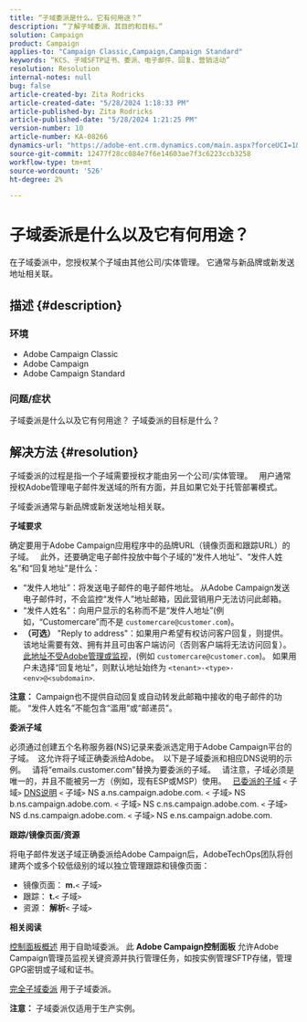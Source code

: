 ```yaml
---
title: “子域委派是什么，它有何用途？”
description: “了解子域委派、其目的和目标。”
solution: Campaign
product: Campaign
applies-to: "Campaign Classic,Campaign,Campaign Standard"
keywords: “KCS、子域SFTP证书、委派、电子邮件、回复、营销活动”
resolution: Resolution
internal-notes: null
bug: false
article-created-by: Zita Rodricks
article-created-date: "5/28/2024 1:18:33 PM"
article-published-by: Zita Rodricks
article-published-date: "5/28/2024 1:21:25 PM"
version-number: 10
article-number: KA-08266
dynamics-url: "https://adobe-ent.crm.dynamics.com/main.aspx?forceUCI=1&pagetype=entityrecord&etn=knowledgearticle&id=a225eec5-f41c-ef11-840a-000d3a372703"
source-git-commit: 12477f28cc084e7f6e14603ae7f3c6223ccb3258
workflow-type: tm+mt
source-wordcount: '526'
ht-degree: 2%

---
```


# 子域委派是什么以及它有何用途？


在子域委派中，您授权某个子域由其他公司/实体管理。 它通常与新品牌或新发送地址相关联。

## 描述 {#description}


### 环境

- Adobe Campaign Classic
- Adobe Campaign
- Adobe Campaign Standard




### 问题/症状

子域委派是什么以及它有何用途？ 子域委派的目标是什么？


## 解决方法 {#resolution}


子域委派的过程是指一个子域需要授权才能由另一个公司/实体管理。  
用户通常授权Adobe管理电子邮件发送域的所有方面，并且如果它处于托管部署模式。

子域委派通常与新品牌或新发送地址相关联。

<b>子域要求</b>

确定要用于Adobe Campaign应用程序中的品牌URL（镜像页面和跟踪URL）的子域。  
此外，还要确定电子邮件投放中每个子域的“发件人地址”、“发件人姓名”和“回复地址”是什么：

- “发件人地址”：将发送电子邮件的电子邮件地址。 从Adobe Campaign发送电子邮件时，不会监控“发件人”地址邮箱，因此营销用户无法访问此邮箱。
- “发件人姓名”：向用户显示的名称而不是“发件人地址”(例如，“Customercare”而不是 `customercare@customer.com`)。
- <b>（可选）</b> &quot;Reply to address&quot;：如果用户希望有权访问客户回复，则提供。 该地址需要有效、拥有并且可由客户端访问（否则客户端将无法访问回复）。 <u>此地址不受Adobe管理或监视</u>，(例如 `customercare@customer.com`)。 如果用户未选择“回复地址”，则默认地址始终为 `<tenant>-<type>-<env>@<subdomain>`.


<b>注意：</b> Campaign也不提供自动回复或自动转发此邮箱中接收的电子邮件的功能。 “发件人姓名”不能包含“滥用”或“邮递员”。

<b>委派子域</b>

必须通过创建五个名称服务器(NS)记录来委派选定用于Adobe Campaign平台的子域。 
这允许将子域正确委派给Adobe。  以下是子域委派和相应DNS说明的示例。  
请将“emails.customer.com”替换为要委派的子域。  
请注意，子域必须是唯一的，并且不能被另一方（例如，现有ESP或MSP）使用。
 
<u>已委派的子域</u>
`<` 子域`>`
<u>DNS说明</u>
`<` 子域`>`  NS a.ns.campaign.adobe.com.
`<` 子域`>`  NS b.ns.campaign.adobe.com.
`<` 子域`>`  NS c.ns.campaign.adobe.com.
`<` 子域`>`  NS d.ns.campaign.adobe.com.
`<` 子域`>`  NS e.ns.campaign.adobe.com.

<b>跟踪/镜像页面/资源</b>

将电子邮件发送子域正确委派给Adobe Campaign后，AdobeTechOps团队将创建两个或多个较低级别的域以独立管理跟踪和镜像页面：

- 镜像页面： <b>m.</b>`<` 子域`>`
- 跟踪： <b>t.</b>`<` 子域`>`
- 资源： <b>解析</b>`<` 子域`>`




<b>相关阅读</b>

[控制面板概述](https://experienceleague.adobe.com/docs/campaign-classic-learn/control-panel/control-panel-overview.html?lang=zh-Hans) 用于自助域委派。 此 <b>Adobe Campaign控制面板</b> 允许Adobe Campaign管理员监视关键资源并执行管理任务，如按实例管理SFTP存储，管理GPG密钥或子域和证书。

[完全子域委派](https://experienceleague.adobe.com/docs/campaign-classic-learn/control-panel/subdomains-and-certificates/subdomain-delegation.html) 用于子域委派。

<b>注意：</b> 子域委派仅适用于生产实例。
